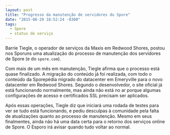 ```yaml
---
layout: post
title: "Progresso da manutenção de servidores do Spore"
date: "2015-08-29 18:52:24 -0300"
tags:
  - Spore
  - status de serviço
---
```


Barrie Tiegle, o operador de serviços da Maxis em Redwood Shores, postou nos Sporuns uma atualização do processo de manutenção dos servidores de Spore (e do `spore.com`).

Com mais de um mês em manutenção, Tiegle afirma que o processo está quase finalizado. A migração do conteúdo já foi realizada, com todo o conteúdo da Sporepédia migrado do datacenter em Emeryville para o novo datacenter em Redwood Shores. Segundo o desenvolvedor, o site oficial já está funcionando normalmente, mas ainda não está no ar porque algumas configurações de acesso e certificados SSL precisam ser aplicados.

Após essas operações, Tiegle diz que iniciará uma rodada de testes para ver se tudo está funcionando, e pediu desculpas à comunidade pela falta de atualizações quanto ao processo de manutenção. Mesmo em seus finalmentes, ainda não há uma data certa para o retorno dos serviços online de Spore. O Esporo irá avisar quando tudo voltar ao normal.
